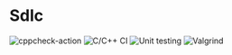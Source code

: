 # Sdlc
![cppcheck-action](https://github.com/stepin104311/Sdlc/workflows/cppcheck-action/badge.svg)
![C/C++ CI](https://github.com/stepin104311/Sdlc/workflows/C/C++%20CI/badge.svg)
![Unit testing](https://github.com/stepin104311/Sdlc/workflows/Unit%20testing/badge.svg)
![Valgrind](https://github.com/stepin104311/Sdlc/workflows/Valgrind/badge.svg)
